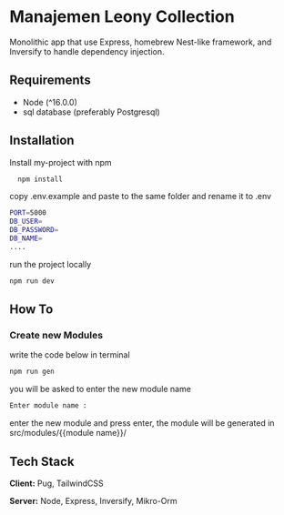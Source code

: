 
# Manajemen Leony Collection

Monolithic app that use Express, homebrew Nest-like framework, and Inversify to handle dependency injection.

## Requirements

- Node (^16.0.0)
- sql database (preferably Postgresql)

## Installation

Install my-project with npm

```bash
  npm install
```
    
copy .env.example and paste to the same folder and rename it to .env
```bash
PORT=5000
DB_USER=
DB_PASSWORD=
DB_NAME=
....
```

run the project locally
```bash
npm run dev
```
## How To

### Create new Modules
write the code below in terminal
```bash
npm run gen
```
you will be asked to enter the new module name 
```bash
Enter module name :
```
enter the new module and press enter, the module will be generated in src/modules/{{module name}}/
## Tech Stack

**Client:** Pug, TailwindCSS

**Server:** Node, Express, Inversify, Mikro-Orm
